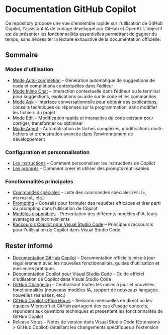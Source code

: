 # Documentation GitHub Copilot

Ce repository propose une vue d'ensemble rapide sur l'utilisation de GitHub Copilot, l'assistant IA de codage développé par GitHub et OpenAI. L'objectif est de présenter les fonctionnalités essentielles permettant de gagner du temps, sans nécessiter la lecture exhaustive de la documentation officielle.

## Sommaire

### Modes d'utilisation

- [Mode Auto-complétion](./docs/modes/mode-autocomplete.md) – Génération automatique de suggestions de code et complétions contextuelles dans l’éditeur
- [Mode Inline Chat](./docs/modes/mode-inline-chat.md) – Interaction contextuelle dans l’éditeur ou le terminal pour suggestions, explications ou aide sur le code et les commandes
- [Mode Ask](./docs/modes/mode-ask.md) – Interface conversationnelle pour obtenir des explications, conseils techniques ou réponses sur la programmation, sans modifier les fichiers du projet
- [Mode Edit](./docs/modes/mode-edit.md) – Modification rapide et interactive du code existant pour corriger, transformer ou optimiser
- [Mode Agent](./docs/modes/mode-agent.md) – Automatisation de tâches complexes, modifications multi-fichiers et orchestration avancée dans l’environnement de développement

### Configuration et personnalisation

- [Les instructions](./docs/configuration/instructions.md) – Comment personnaliser les instructions de Copilot
- [Les prompts](./docs/configuration/prompts.md) – Comment créer et utiliser des prompts réutilisables

### Fonctionnalités principales

- [Commandes spéciales](./docs/features/commands.md) – Liste des commandes spéciales (`#file`, `#terminal`, etc.)
- [Prompting](./docs/features/prompting.md) – Conseils pour formuler des requêtes efficaces et tirer parti du prompting dans l’utilisation de Copilot
- [Modèles disponibles](./docs/features/models.md) – Présentation des différents modèles d'IA, leurs avantages et inconvénients
- [Raccourcis Copilot pour Visual Studio Code](./docs/features/shortcuts-vscode.md) – Principaux raccourcis pour l'utilisation de Copilot dans Visual Studio Code

## Rester informé

- [Documentation GitHub Copilot](https://docs.github.com/fr/copilot) – Documentation officielle mise à jour régulièrement avec les nouvelles fonctionnalités, guides d'utilisation et meilleures pratiques
- [Documentation Copilot pour Visual Studio Code](https://code.visualstudio.com/docs/copilot/overview) – Guide officiel d'utilisation de Copilot dans Visual Studio Code
- [GitHub Changelog](https://github.blog/changelog/) – Centralisant toutes les mises à jour et nouvelles fonctionnalités (nouveaux modèles IA, support de nouveaux langages, nouvelles realeases, etc.)
- [GitHub Copilot Office Hours](https://aka.ms/GHCOfficeHours) – Sessions mensuelles en direct où les équipes Microsoft et GitHub partagent des cas d'usage concrets, répondent aux questions techniques et présentent les fonctionnalités de GitHub Copilot
- Release Notes – Notes de version dans Visual Studio Code (Extensions > GitHub Copilot) détaillant les changements spécifiques à l'extension
